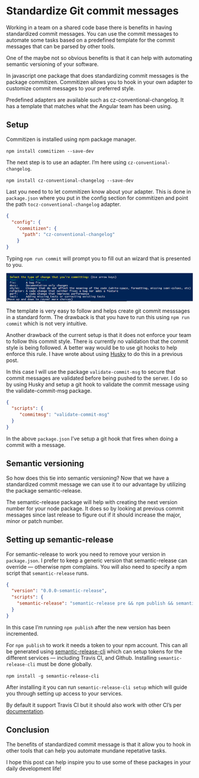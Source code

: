 # Standardize Git commit messages

Working in a team on a shared code base there is benefits in having standardized commit messages. You can use the commit messages to automate some tasks based on a predefined template for the commit messages that can be parsed by other tools.

One of the maybe not so obvious benefits is that it can help with automating semantic versioning of your software.

In javascript one package that does standardizing commit messages is the package commitizen. Commitizen allows you to hook in your own adapter to customize commit messages to your preferred style.

Predefined adapters are available such as cz-conventional-changelog. It has a template that matches what the Angular team has been using.

## Setup

Commitizen is installed using npm package manager.

`npm install commitizen --save-dev`

The next step is to use an adapter. I’m here using `cz-conventional-changelog`.

`npm install cz-conventional-changelog --save-dev`

Last you need to to let commitizen know about your adapter. This is done in `package.json` where you put in the config section for commitizen and point the path `tocz-conventional-changelog` adapter.

```json
{
  "config": {
    "commitizen": {
      "path": "cz-conventional-changelog"
    }
}
```

Typing `npm run commit` will prompt you to fill out an wizard that is presented to you.

![commitizen](/assets/images/commitizen.png)

The template is very easy to follow and helps create git commit messsages in a standard form. The drawback is that you have to run this using `npm run commit` which is not very intuitive.

Another drawback of the current setup is that it does not enforce your team to follow this commit style. There is currently no validation that the commit style is being followed. A better way would be to use git hooks to help enforce this rule. I have wrote about using [Husky](/2017-01-02-githooks-with-husky) to do this in a previous post.

In this case I will use the package `validate-commit-msg` to secure that commit messages are validated before being pushed to the server. I do so by using Husky and setup a git hook to validate the commit message using the validate-commit-msg package.

```json
{
  "scripts": {
     "commitmsg": "validate-commit-msg"
  }
}
```

In the above `package.json` I’ve setup a git hook that fires when doing a commit with a message.

## Semantic versioning

So how does this tie into semantic versioning? Now that we have a standardized commit message we can use it to our advantage by utilizing the package semantic-release.

The semantic-release package will help with creating the next version number for your node package. It does so by looking at previous commit messages since last release to figure out if it should increase the major, minor or patch number.

## Setting up semantic-release

For semantic-release to work you need to remove your version in `package.json`. I prefer to keep a generic version that semantic-release can override — otherwise npm complains. You will also need to specify a npm script that `semantic-release` runs.

```json
{
  "version": "0.0.0-semantic-release",
  "scripts": {
    "semantic-release": "semantic-release pre && npm publish && semantic-release post"
  }
}
```

In this case I’m running `npm publish` after the new version has been incremented.

For `npm publish` to work it needs a token to your npm account. This can all be generated using [semantic-release-cli](https://www.npmjs.com/package/semantic-release-cli) which can setup tokens for the different services — including Travis CI, and Github. Installing `semantic-release-cli` must be done globally.

`npm install -g semantic-release-cli`

After installing it you can run `semantic-release-cli setup` which will guide you through setting up access to your services.

By default it support Travis CI but it should also work with other CI’s per [documentation](https://www.npmjs.com/package/semantic-release-cli#other-ci-servers).

## Conclusion

The benefits of standardized commit message is that it allow you to hook in other tools that can help you automate mundane repetative tasks.

I hope this post can help inspire you to use some of these packages in your daily development life!